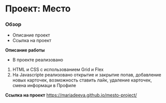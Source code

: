 # Проект: Место

### Обзор

* Описание проект
* Ссылка на проект 

**Описание работы**

* В проекте реализовано
1. HTML и CSS  с использованием Grid и Flex
2. На Javascripte реализовано открытие и закрытие попав, добавление новых карточек, возможность ставить лайк, удаление карточек, смена информаци в Профиле

**Ссылка на проект**
https://mariadeeva.github.io/mesto-project/
